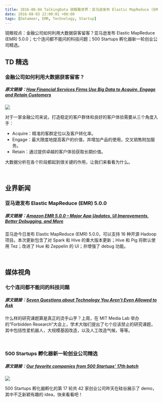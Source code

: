 ```yaml
---
title: 2016-08-04 TalkingData 锐眼看世界：亚马逊发布 Elastic MapReduce (EMR) 5.0.0
date: 2016-08-03 22:00:01 +08:00
tags: [Datameer, EMR, Technology, Startup]
---
```


锐眼视点：金融公司如何利用大数据获客留客？亚马逊发布 Elastic MapReduce (EMR) 5.0.0；七个连问都不能问的科技问题；500 Startups 孵化器新一轮创业公司精选。

## TD 精选

### 金融公司如何利用大数据获客留客？

##### 原文链接：[How Financial Services Firms Use Big Data to Acquire, Engage and Retain Customers](http://www.datameer.com/company/datameer-blog/financial-services-customer-lifecycle-big-data/)

![](http://i1.piimg.com/567416/ed0ccaaf19f7314dt.jpg)

对于一家金融公司来说，打造稳定的客户群体和良好的客户体验需要从三个角度入手：
- Acquire：精准的客群定位以及客户转化率。
- Engage：最大限度地提高客户的价值，并增加产品的使用，交叉销售附加服务。
- Retain：通过提供卓越的客户体验获取长期价值。

大数据分析在各个阶段都起到很关键的作用，让我们来看看为什么。

<br>

## 业界新闻

### 亚马逊发布 Elastic MapReduce (EMR) 5.0.0

##### 原文链接：[Amazon EMR 5.0.0 – Major App Updates, UI Improvements, Better Debugging, and More](https://aws.amazon.com/blogs/aws/amazon-emr-5-0-0-major-app-updates-ui-improvements-better-debugging-and-more/)

亚马逊今日发布 Elastic MapReduce (EMR) 5.0.0，可以支持 16 种开源 Hadoop 项目。本次更新包含了对 Spark 和 Hive 的重大版本更新；Hive 和 Pig 将默认使用 Tez；改进了 Hue 和 Zeppelin 的 UI；并增强了 debug 功能。

<br>

## 媒体视角

### 七个连问都不能问的科技问题

##### 原文链接：[Seven Questions about Technology You Aren’t Even Allowed to Ask](https://www.technologyreview.com/s/601997/seven-questions-about-technology-you-arent-even-allowed-to-ask/?set=602042)

什么样的研究课题算是真正的烫手山芋？上周，在 MIT Media Lab 举办的“Forbidden Research”大会上，学术大咖们提出了七个应该禁止的研究课题，其中包括性爱机器人，大规模基因改造，以及人工改造气候，等等。

<br>

### 500 Startups 孵化器新一轮创业公司精选

##### 原文链接：[Our favorite companies from 500 Startups’ 17th batch](https://techcrunch.com/gallery/our-favorite-companies-from-500startups-16th-demo-day/)

![](http://i4.piimg.com/567416/b08cbd659c09c03at.jpg)

500 Startups 孵化器孵化的第 17 轮共 42 家创业公司昨天在硅谷展示了 demo，其中不乏新颖有趣的 idea，快来看看吧！

<br>
